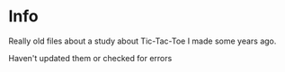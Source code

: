 # Info

Really old files about a study about Tic-Tac-Toe I made some years ago.

Haven't updated them or checked for errors
